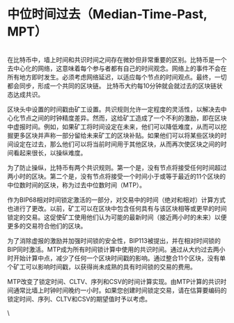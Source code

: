 # 中位时间过去（Median-Time-Past, MPT）

\
在比特币中，墙上时间和共识时间之间存在微妙但非常重要的区别。比特币是一个去中心化的网络，这意味着每个参与者都有自己的时间观念。网络上的事件不会在所有地方即时发生。必须考虑网络延迟，以适应每个节点的时间观点。最终，一切都会同步，形成一个共同的区块链。 比特币大约每10分钟就会就过去的区块链状态达成共识。&#x20;

区块头中设置的时间戳由矿工设置。共识规则允许一定程度的灵活性，以解决去中心化节点之间的时钟精度差异。然而，这给矿工造成了一个不利的激励，即在区块中虚报时间。例如，如果矿工将时间设定在未来，他们可以降低难度，从而可以挖掘更多区块并声称一部分留给未来矿工的区块补贴。如果他们可以将某些区块的时间设定在过去，那么他们可以将当前时间用于其他区块，从而再次使区块之间的时间看起来很长，以操纵难度。&#x20;

为了防止操纵，比特币有两个共识规则。第一个是，没有节点将接受任何时间超过两小时的区块。第二个是，没有节点将接受一个时间小于或等于最近的11个区块的中位数时间的区块，称为过去中位数时间（MTP）。&#x20;

作为BIP68相对时间锁定激活的一部分，对交易中的时间（绝对和相对）计算方式也进行了更改。以前，矿工可以在区块中包含任何具有与该区块相等或更早的时间锁定的交易。这促使矿工使用他们认为可能的最新时间（接近两小时的未来）以便更多的交易符合他们的区块。&#x20;

为了消除虚报的激励并加强时间锁的安全性，BIP113被提出，并在相对时间锁的BIP同时激活。MTP成为所有时间锁计算中使用的共识时间。通过从大约过去两小时开始计算中点，减少了任何一个区块时间戳的影响。通过整合11个区块，没有单个矿工可以影响时间戳，以获得尚未成熟的具有时间锁的交易的费用。&#x20;

MTP改变了锁定时间、CLTV、序列和CSV的时间计算实现。由MTP计算的共识时间通常比墙上时钟时间晚约一小时。如果您创建时间锁定交易，请在估算要编码的锁定时间、序列、CLTV和CSV的期望值时予以考虑。

\
